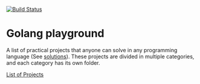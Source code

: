 [![Build Status](https://travis-ci.org/seclu/Projects.svg?branch=master)](https://travis-ci.org/seclu/Projects)

Golang playground
=================

A list of practical projects that anyone can solve in any programming language (See [solutions](https://github.com/thekarangoel/Projects-Solutions)). These projects are divided in multiple categories, and each category has its own folder.

[List of Projects](https://github.com/karan/Projects)